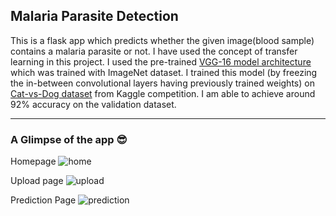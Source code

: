 ## Malaria Parasite Detection

This is a flask app which predicts whether the given image(blood sample) contains a malaria parasite or not. I have used the concept of transfer learning in this project. I used the pre-trained [VGG-16 model architecture](https://neurohive.io/en/popular-networks/vgg16/) which was trained with ImageNet dataset. I trained this model (by freezing the in-between convolutional layers having previously trained weights) on [Cat-vs-Dog dataset](https://www.kaggle.com/c/dogs-vs-cats-redux-kernels-edition) from Kaggle competition. I am able to achieve around 92% accuracy on the validation dataset.

---
### A Glimpse of the app 😎
Homepage
![home](https://github.com/sudeeep885/Cat-vs-Dog-Flask-web-app/blob/master/screenshots/home.jpg?raw=true)
<br>

Upload page
![upload](https://github.com/sudeeep885/Cat-vs-Dog-Flask-web-app/blob/master/screenshots/upload.jpg?raw=true)
<br>

Prediction Page
![prediction](https://github.com/sudeeep885/Cat-vs-Dog-Flask-web-app/blob/master/screenshots/prediction.jpg?raw=true)

